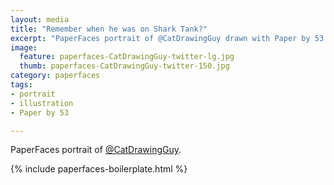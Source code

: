 ```yaml
---
layout: media
title: "Remember when he was on Shark Tank?"
excerpt: "PaperFaces portrait of @CatDrawingGuy drawn with Paper by 53 on an iPad."
image: 
  feature: paperfaces-CatDrawingGuy-twitter-lg.jpg
  thumb: paperfaces-CatDrawingGuy-twitter-150.jpg
category: paperfaces
tags: 
- portrait
- illustration
- Paper by 53

---
```


PaperFaces portrait of [@CatDrawingGuy](http://twitter.com/CatDrawingGuy).

{% include paperfaces-boilerplate.html %}